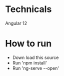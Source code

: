 # Technicals
Angular 12
# How to run
- Down load this source
- Run 'npm install'
- Run 'ng-serve --open'




